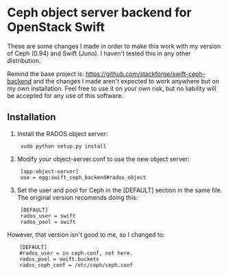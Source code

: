 Ceph object server backend for OpenStack Swift
==============================================

These are some changes I made in order to make this work with my version of Ceph (0.94) and Swift (Juno). I haven't tested this in any other distribution.

Remind the base project is:  https://github.com/stackforge/swift-ceph-backend and the changes I made aren't expected to work anywhere but on my own installation. Feel free to use it on your own risk, but no liability will be accepted for any use of this software.

Installation
------------

1. Install the RADOS object server:

        sudo python setup.py install

2. Modify your object-server.conf to use the new object server:

        [app:object-server]
        use = egg:swift_ceph_backend#rados_object

3. Set the user and pool for Ceph in the [DEFAULT] section in the same file. The original version recomends doing this:

        [DEFAULT]
        rados_user = swift
        rados_pool = swift

However, that version isn't good to me, so I changed to:

        [DEFAULT]
        #rados_user = in ceph.conf, not here.
        rados_pool = swift.buckets
        rados_ceph_conf = /etc/ceph/ceph.conf

